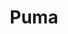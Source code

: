 ---
layout: supplier
permalink: "/suppliers/puma"
categories: []
title: Puma
logo: ''
website: ''
catalogues: []
info: Call for selection and availability.

---